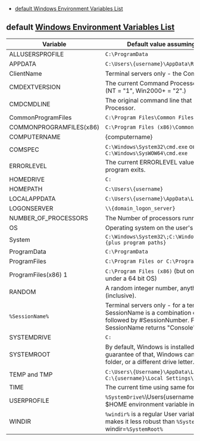 <!-- START doctoc generated TOC please keep comment here to allow auto update -->
<!-- DON'T EDIT THIS SECTION, INSTEAD RE-RUN doctoc TO UPDATE -->

- [default Windows Environment Variables List](#default-windows-environment-variables-list)

<!-- END doctoc generated TOC please keep comment here to allow auto update -->


## default [Windows Environment Variables List](https://ss64.com/nt/syntax-variables.html)
| Variable                | Default value assuming the system drive is C:                                                                                                                                                 |
| -                       | -                                                                                                                                                                                             |
| ALLUSERSPROFILE         | `C:\ProgramData`                                                                                                                                                                              |
| APPDATA                 | `C:\Users\{username}\AppData\Roaming`                                                                                                                                                         |
| ClientName              | Terminal servers only - the ComputerName of a remote host.                                                                                                                                    |
| CMDEXTVERSION           | The current Command Processor Extensions version number. (NT = "1", Win2000+ = "2".)                                                                                                          |
| CMDCMDLINE              | The original command line that invoked the Command Processor.                                                                                                                                 |
| CommonProgramFiles      | `C:\Program Files\Common Files`                                                                                                                                                               |
| COMMONPROGRAMFILES(x86) | `C:\Program Files (x86)\Common Files`                                                                                                                                                         |
| COMPUTERNAME            | {computername}                                                                                                                                                                                |
| COMSPEC                 | `C:\Windows\System32\cmd.exe` or if running a 32 bit WOW - `C:\Windows\SysWOW64\cmd.exe`                                                                                                      |
| ERRORLEVEL              | The current ERRORLEVEL value, automatically set when a program exits.                                                                                                                         |
| HOMEDRIVE               | `C:`                                                                                                                                                                                          |
| HOMEPATH                | `C:\Users\{username}`                                                                                                                                                                         |
| LOCALAPPDATA            | `C:\Users\{username}\AppData\Local`                                                                                                                                                           |
| LOGONSERVER             | `\\{domain_logon_server}`                                                                                                                                                                     |
| NUMBER_OF_PROCESSORS    | The Number of processors running on the machine.                                                                                                                                              |
| OS                      | Operating system on the user's workstation.                                                                                                                                                   |
| System                  | `C:\Windows\System32\;C:\Windows\;C:\Windows\System32\Wbem;{plus program paths}`                                                                                                              |
| ProgramData             | `C:\ProgramData`                                                                                                                                                                              |
| ProgramFiles            | `C:\Program Files or C:\Program Files (x86)`                                                                                                                                                  |
| ProgramFiles(x86) 1     | `C:\Program Files (x86)`   (but only available when running under a 64 bit OS)                                                                                                                |
| RANDOM                  | A random integer number, anything from 0 to 32,767 (inclusive).                                                                                                                               |
| `%SessionName%`         | Terminal servers only - for a terminal server session, SessionName is a combination of the connection name, followed by #SessionNumber. For a console session, SessionName returns "Console". |
| SYSTEMDRIVE             | `C:`                                                                                                                                                                                          |
| SYSTEMROOT              | By default, Windows is installed to C:\Windows but there's no guarantee of that, Windows can be installed to a different folder, or a different drive letter.                                 |
| TEMP and TMP            | `C:\Users\{Username}\AppData\Local\Temp`; Under XP this was `C:\{username}\Local Settings\Temp`                                                                                               |
| TIME                    | The current time using same format as TIME.                                                                                                                                                   |
| USERPROFILE             | `%SystemDrive%`\Users\{username}. This is equivalent to the $HOME environment variable in Unix/Linux                                                                                          |
| WINDIR                  | `%windir%` is a regular User variable and can be changed, which makes it less robust than `%SystemRoot%`; Set by default as windir=`%SystemRoot%`                                             |

